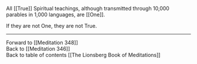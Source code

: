 All [[True]] Spiritual teachings, although transmitted through 10,000 parables in 1,000 languages, are [[One]]. 

If they are not One, they are not True. 

___

Forward to [[Meditation 348]]  
Back to [[Meditation 346]]  
Back to table of contents [[The Lionsberg Book of Meditations]]  